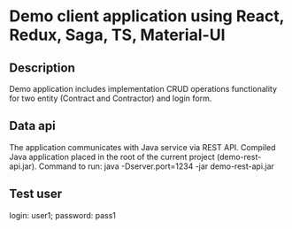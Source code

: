 # Demo client application using React, Redux, Saga, TS, Material-UI

## Description
Demo application includes implementation CRUD operations functionality for two entity 
(Contract and Contractor) and login form. 

## Data api
The application communicates with Java service via REST API. 
Compiled Java application placed in the root of the current project (demo-rest-api.jar). 
Command to run: java -Dserver.port=1234  -jar demo-rest-api.jar

## Test user
login: user1;
password: pass1
